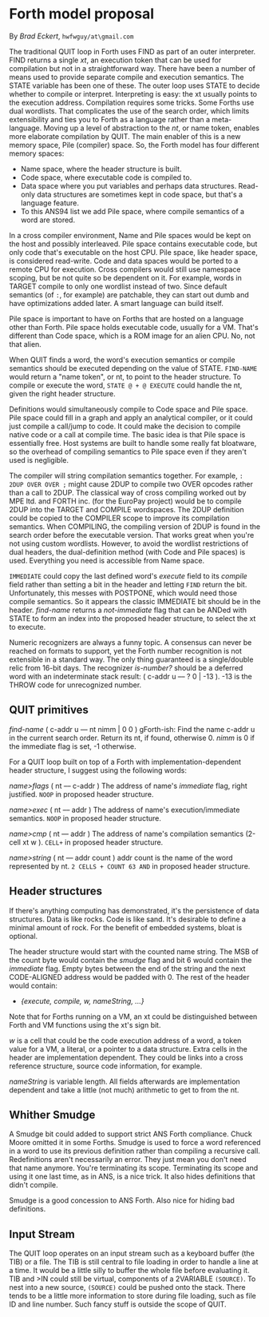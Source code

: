 # Forth model proposal

By *Brad Eckert*, `hwfwguy/at\gmail.com`

The traditional QUIT loop in Forth uses FIND as part of an outer interpreter. FIND returns a single *xt*, an execution token that can be used for compilation but not in a straightforward way. There have been a number of means used to provide separate compile and execution semantics. The STATE variable has been one of these. The outer loop uses STATE to decide whether to compile or interpret. Interpreting is easy: the xt usually points to the execution address. Compilation requires some tricks. Some Forths use dual wordlists. That complicates the use of the search order, which limits extensibility and ties you to Forth as a language rather than a meta-language. Moving up a level of abstraction to the *nt*, or name token, enables more elaborate compilation by QUIT. The main enabler of this is a new memory space, Pile (compiler) space. So, the Forth model has four different memory spaces:  

- Name space, where the header structure is built.
- Code space, where executable code is compiled to.
- Data space where you put variables and perhaps data structures. Read-only data structures are sometimes kept in code space, but that's a language feature.
- To this ANS94 list we add Pile space, where compile semantics of a word are stored. 

In a cross compiler environment, Name and Pile spaces would be kept on the host and possibly interleaved. Pile space contains executable code, but only code that's executable on the host CPU. Pile space, like header space, is considered read-write. Code and data spaces would be ported to a remote CPU for execution. Cross compilers would still use namespace scoping, but be not quite so be dependent on it. For example, words in TARGET compile to only one wordlist instead of two. Since default semantics (of `:`, for example) are patchable, they can start out dumb and have optimizations added later. A smart language can build itself.

Pile space is important to have on Forths that are hosted on a language other than Forth. Pile space holds executable code, usually for a VM. That's different than Code space, which is a ROM image for an alien CPU. No, not that alien.

When QUIT finds a word, the word's execution semantics or compile semantics should be executed depending on the value of STATE. 
`FIND-NAME` would return a "name token", or nt, to point to the header structure. To compile or execute the word, `STATE @ + @ EXECUTE` could handle the nt, given the right header structure. 

Definitions would simultaneously compile to Code space and Pile space. Pile space could fill in a graph and apply an analytical compiler, or it could just compile a call/jump to code. It could make the decision to compile native code or a call at compile time. The basic idea is that Pile space is essentially free. Host systems are built to handle some really fat bloatware, so the overhead of compiling semantics to Pile space even if they aren't used is negligible.

The compiler will string compilation semantics together. For example, `: 2DUP OVER OVER ;` might cause 2DUP to compile two OVER opcodes rather than a call to 2DUP. The classical way of cross compiling worked out by MPE ltd. and FORTH inc. (for the EuroPay project) would be to compile 2DUP into the TARGET and COMPILE wordspaces. The 2DUP definition could be copied to the COMPILER scope to improve its compilation semantics. When COMPILING, the compiling version of 2DUP is found in the search order before the executable version. That works great when you're not using custom wordlists. However, to avoid the wordlist restrictions of dual headers, the dual-definition method (with Code and Pile spaces) is used. Everything you need is accessible from Name space.

`IMMEDIATE` could copy the last defined word's *execute* field to its *compile* field rather than setting a bit in the header and letting `FIND` return the bit. Unfortunately, this messes with POSTPONE, which would need those compile semantics. So it appears the classic IMMEDIATE bit should be in the header. *find-name* returns a *not-immediate* flag that can be ANDed with STATE to form an index into the proposed header structure, to select the xt to execute.

Numeric recognizers are always a funny topic. A consensus can never be reached on formats to support, yet the Forth number recognition is not extensible in a standard way. The only thing guaranteed is a single/double relic from 16-bit days. The recognizer *is-number?* should be a deferred word with an indeterminate stack result: ( c-addr u –– ? 0 | -13 ). -13 is the THROW code for unrecognized number.

## QUIT primitives

*find-name*  ( c-addr u –– nt nimm | 0 0 ) gForth-ish: Find the name c-addr u in the current search order. Return its nt, if found, otherwise 0. *nimm* is 0 if the immediate flag is set, -1 otherwise.

For a QUIT loop built on top of a Forth with implementation-dependent header structure, I suggest using the following words:

*name>flags*  ( nt –– c-addr )  The address of name's *immediate* flag, right justified. `NOOP` in proposed header structure.

*name>exec*  ( nt –– addr )  The address of name's execution/immediate semantics. `NOOP` in proposed header structure.

*name>cmp*  ( nt –– addr )  The address of name's compilation semantics (2-cell xt w ). `CELL+` in proposed header structure.

*name>string*  ( nt –– addr count )  addr count is the name of the word represented by nt. `2 CELLS + COUNT 63 AND` in proposed header structure.

## Header structures

If there's anything computing has demonstrated, it's the persistence of data structures. Data is like rocks. Code is like sand. It's desirable to define a minimal amount of rock. For the benefit of embedded systems, bloat is optional.

The header structure would start with the counted name string. The MSB of the count byte would contain the *smudge* flag and bit 6 would contain the *immediate* flag. Empty bytes between the end of the string and the next CODE-ALIGNED address would be padded with 0. The rest of the header would contain:

- *{execute, compile, w, nameString, ...}* 

Note that for Forths running on a VM, an xt could be distinguished between Forth and VM functions using the xt's sign bit.

*w* is a cell that could be the code execution address of a word, a token value for a VM, a literal, or a pointer to a data structure. Extra cells in the header are implementation dependent. They could be links into a cross reference structure, source code information, for example.

*nameString* is variable length. All fields afterwards are implementation dependent and take a little (not much) arithmetic to get to from the nt.

## Whither Smudge

A Smudge bit could added to support strict ANS Forth compliance. Chuck Moore omitted it in some Forths. Smudge is used to force a word referenced in a word to use its previous definition rather than compiling a recursive call. Redefinitions aren't necessarily an error. They just mean you don't need that name anymore. You're terminating its scope. Terminating its scope and using it one last time, as in ANS, is a nice trick. It also hides definitions that didn't compile. 

Smudge is a good concession to ANS Forth. Also nice for hiding bad definitions. 

## Input Stream

The QUIT loop operates on an input stream such as a keyboard buffer (the TIB) or a file. The TIB is still central to file loading in order to handle a line at a time. It would be a little silly to buffer the whole file before evaluating it. TIB and >IN could still be virtual, components of a 2VARIABLE `(SOURCE)`. To nest into a new source, `(SOURCE)` could be pushed onto the stack. There tends to be a little more information to store during file loading, such as file ID and line number. Such fancy stuff is outside the scope of QUIT.





